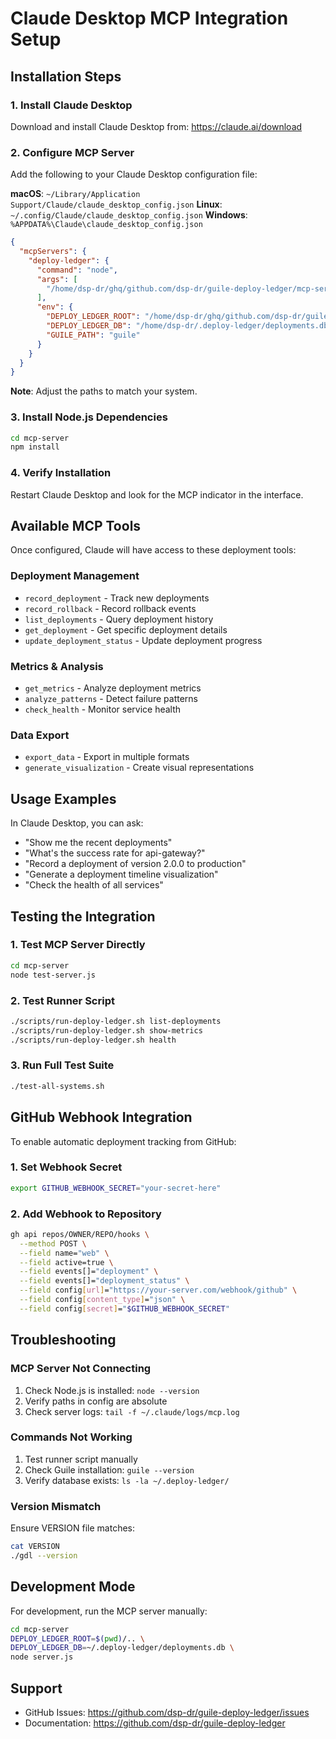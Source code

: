 # Claude Desktop MCP Integration Setup

## Installation Steps

### 1. Install Claude Desktop

Download and install Claude Desktop from: https://claude.ai/download

### 2. Configure MCP Server

Add the following to your Claude Desktop configuration file:

**macOS**: `~/Library/Application Support/Claude/claude_desktop_config.json`
**Linux**: `~/.config/Claude/claude_desktop_config.json`
**Windows**: `%APPDATA%\Claude\claude_desktop_config.json`

```json
{
  "mcpServers": {
    "deploy-ledger": {
      "command": "node",
      "args": [
        "/home/dsp-dr/ghq/github.com/dsp-dr/guile-deploy-ledger/mcp-server/server.js"
      ],
      "env": {
        "DEPLOY_LEDGER_ROOT": "/home/dsp-dr/ghq/github.com/dsp-dr/guile-deploy-ledger",
        "DEPLOY_LEDGER_DB": "/home/dsp-dr/.deploy-ledger/deployments.db",
        "GUILE_PATH": "guile"
      }
    }
  }
}
```

**Note**: Adjust the paths to match your system.

### 3. Install Node.js Dependencies

```bash
cd mcp-server
npm install
```

### 4. Verify Installation

Restart Claude Desktop and look for the MCP indicator in the interface.

## Available MCP Tools

Once configured, Claude will have access to these deployment tools:

### Deployment Management
- `record_deployment` - Track new deployments
- `record_rollback` - Record rollback events
- `list_deployments` - Query deployment history
- `get_deployment` - Get specific deployment details
- `update_deployment_status` - Update deployment progress

### Metrics & Analysis
- `get_metrics` - Analyze deployment metrics
- `analyze_patterns` - Detect failure patterns
- `check_health` - Monitor service health

### Data Export
- `export_data` - Export in multiple formats
- `generate_visualization` - Create visual representations

## Usage Examples

In Claude Desktop, you can ask:

- "Show me the recent deployments"
- "What's the success rate for api-gateway?"
- "Record a deployment of version 2.0.0 to production"
- "Generate a deployment timeline visualization"
- "Check the health of all services"

## Testing the Integration

### 1. Test MCP Server Directly

```bash
cd mcp-server
node test-server.js
```

### 2. Test Runner Script

```bash
./scripts/run-deploy-ledger.sh list-deployments
./scripts/run-deploy-ledger.sh show-metrics
./scripts/run-deploy-ledger.sh health
```

### 3. Run Full Test Suite

```bash
./test-all-systems.sh
```

## GitHub Webhook Integration

To enable automatic deployment tracking from GitHub:

### 1. Set Webhook Secret

```bash
export GITHUB_WEBHOOK_SECRET="your-secret-here"
```

### 2. Add Webhook to Repository

```bash
gh api repos/OWNER/REPO/hooks \
  --method POST \
  --field name="web" \
  --field active=true \
  --field events[]="deployment" \
  --field events[]="deployment_status" \
  --field config[url]="https://your-server.com/webhook/github" \
  --field config[content_type]="json" \
  --field config[secret]="$GITHUB_WEBHOOK_SECRET"
```

## Troubleshooting

### MCP Server Not Connecting

1. Check Node.js is installed: `node --version`
2. Verify paths in config are absolute
3. Check server logs: `tail -f ~/.claude/logs/mcp.log`

### Commands Not Working

1. Test runner script manually
2. Check Guile installation: `guile --version`
3. Verify database exists: `ls -la ~/.deploy-ledger/`

### Version Mismatch

Ensure VERSION file matches:
```bash
cat VERSION
./gdl --version
```

## Development Mode

For development, run the MCP server manually:

```bash
cd mcp-server
DEPLOY_LEDGER_ROOT=$(pwd)/.. \
DEPLOY_LEDGER_DB=~/.deploy-ledger/deployments.db \
node server.js
```

## Support

- GitHub Issues: https://github.com/dsp-dr/guile-deploy-ledger/issues
- Documentation: https://github.com/dsp-dr/guile-deploy-ledger